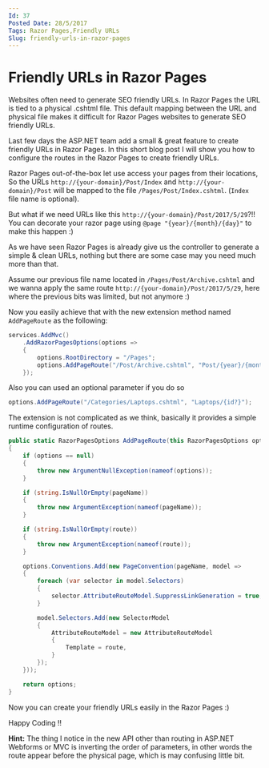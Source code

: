 ```yaml
---
Id: 37
Posted Date: 28/5/2017
Tags: Razor Pages,Friendly URLs 
Slug: friendly-urls-in-razor-pages
---
```

# Friendly URLs in Razor Pages

Websites often need to generate SEO friendly URLs. In Razor Pages the URL is tied to a physical .cshtml file. This default mapping between the URL and physical file makes it difficult for Razor Pages websites to generate SEO friendly URLs.

Last few days the ASP.NET team add a small & great feature to create friendly URLs in Razor Pages. In this short blog post I will show you how to configure the routes in the Razor Pages to create friendly URLs.

Razor Pages out-of-the-box let use access your pages from their locations, So the URLs `http://{your-domain}/Post/Index` and `http://{your-domain}/Post` will be mapped to the file `/Pages/Post/Index.cshtml`. (`Index` file name is optional).

But what if we need URLs like this `http://{your-domain}/Post/2017/5/29`?!! You can decorate your razor page using `@page "{year}/{month}/{day}"` to make this happen :)

As we have seen Razor Pages is already give us the controller to generate a simple & clean URLs, nothing but there are some case may you need much more than that.

Assume our previous file name located in `/Pages/Post/Archive.cshtml` and we wanna apply the same route `http://{your-domain}/Post/2017/5/29`, here where the previous bits was limited, but not anymore :)

Now you easily achieve that with the new extension method named `AddPageRoute` as the following:
```csharp
services.AddMvc()
    .AddRazorPagesOptions(options =>
    {
        options.RootDirectory = "/Pages";
        options.AddPageRoute("/Post/Archive.cshtml", "Post/{year}/{month}/{day}");
    });
```
Also you can used an optional parameter if you do so
```csharp
options.AddPageRoute("/Categories/Laptops.cshtml", "Laptops/{id?}");
```
The extension is not complicated as we think, basically it provides a simple runtime configuration of routes.
```csharp
public static RazorPagesOptions AddPageRoute(this RazorPagesOptions options, string pageName, string route)
{
    if (options == null)
    {
        throw new ArgumentNullException(nameof(options));
    }

    if (string.IsNullOrEmpty(pageName))
    {
        throw new ArgumentException(nameof(pageName));
    }

    if (string.IsNullOrEmpty(route))
    {
        throw new ArgumentException(nameof(route));
    }

    options.Conventions.Add(new PageConvention(pageName, model =>
    {
        foreach (var selector in model.Selectors)
        {
            selector.AttributeRouteModel.SuppressLinkGeneration = true;
        }

        model.Selectors.Add(new SelectorModel
        {
            AttributeRouteModel = new AttributeRouteModel
            {
                Template = route,
            }
        });
    }));

    return options;
}
```
Now you can create your friendly URLs easily in the Razor Pages :)

Happy Coding !!

**Hint:** The thing I notice in the new API other than routing in ASP.NET Webforms or MVC is inverting the order of parameters, in other words the route appear before the physical page, which is may confusing little bit.